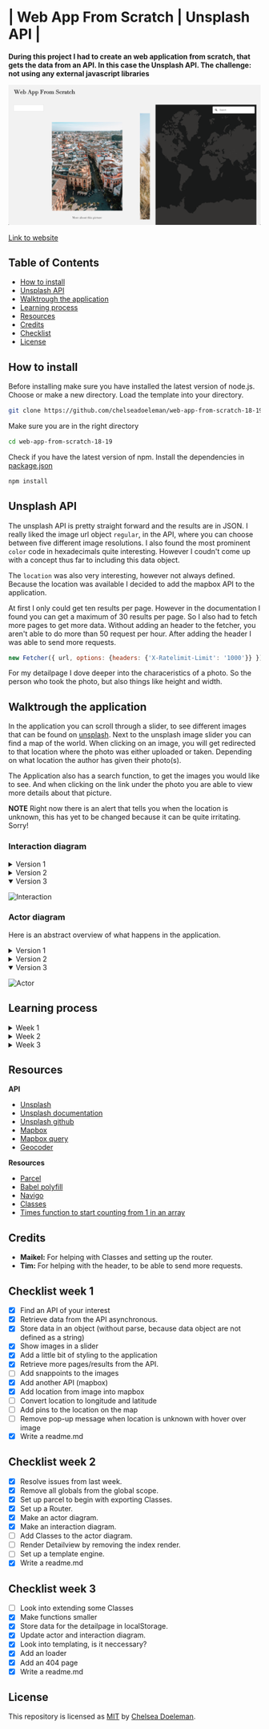 # | Web App From Scratch | Unsplash API |

**During this project I had to create an web application from scratch, that gets the data from an API. In this case the Unsplash API. The challenge: not using any external javascript libraries**

![Unsplash API](./docs/app3.0.png)

[Link to website](https://web-app-from-scratch-unsplash.netlify.com/)


## Table of Contents
* [How to install](#how-to-install) 
* [Unsplash API](#unsplash-api)
* [Walktrough the application](#walk-trough-the-application) 
* [Learning process](#learning-process)
* [Resources](#resources)
* [Credits](#credits)
* [Checklist](#checklist)
* [License](#license)

## How to install

Before installing make sure you have installed the latest version of node.js.
Choose or make a new directory.
Load the template into your directory.

```bash
git clone https://github.com/chelseadoeleman/web-app-from-scratch-18-19.git
```

Make sure you are in the right directory 
```bash
cd web-app-from-scratch-18-19
```

Check if you have the latest version of npm.
Install the dependencies in [package.json](./package.json)
```bash
npm install
```

## Unsplash API

The unsplash API is pretty straight forward and the results are in JSON. I really liked the image url object ```regular```, in the API, where you can choose between five different image resolutions. I also found the most prominent ```color``` code in hexadecimals quite interesting. However I coudn't come up with a concept thus far to including this data object. 

The ```location``` was also very interesting, however not always defined. Because the location was available I decided to add the mapbox API to the application. 

At first I only could get ten results per page. However in the documentation I found you can get a maximum of 30 results per page. So I also had to fetch more pages to get more data. Without adding an header to the fetcher, you aren't able to do more than 50 request per hour. After adding the header I was able to send more requests.

```js
new Fetcher({ url, options: {headers: {'X-Ratelimit-Limit': '1000'}} }).fetch()
```

For my detailpage I dove deeper into the characeristics of a photo. So the person who took the photo, but also things like height and width. 


## Walktrough the application

In the application you can scroll through a slider, to see different images that can be found on [unsplash](https://unsplash.com/). Next to the unsplash image slider you can find a map of the world. When clicking on an image, you will get redirected to that location where the photo was either uploaded or taken. Depending on what location the author has given their photo(s). 

The Application also has a search function, to get the images you would like to see. And when clicking on the link under the photo you are able to view more details about that picture.

**NOTE** Right now there is an alert that tells you when the location is unknown, this has yet to be changed because it can be quite irritating. Sorry!

### Interaction diagram

<details>
  <summary> Version 1</summary>

  ![Interaction](./docs/interaction.png)
</details>

<details>
  <summary> Version 2</summary>

  ![Interaction](./docs/interaction2.0.png)
</details>

<details open>
  <summary> Version 3</summary>

  ![Interaction](./docs/interaction3.0.png)
</details>



### Actor diagram

Here is an abstract overview  of what happens in the application.

<details>
  <summary> Version 1</summary>

  !![Actor](./docs/actordiagram.png)
</details>

<details>
  <summary> Version 2</summary>

  ![Actor](./docs/actor2.0.png)
</details>

<details open>
  <summary> Version 3</summary>

  ![Actor](./docs/actor3.0.png)
</details>


## Learning process

<details>
  <summary> Week 1</summary>

  #### Week 1

  Before this assignment I've worked once with an api. So although I knew what to do I always have trouble getting started. However when I retrieved the data everything ran smoothly. I had fun while making the image slider. And because I wanted to do more with the slider I decided to look at another API. This time Mapbox, because the Google maps API isn't available for free anymore ☹️. Getting started with Mapbox went quite smoothly and adding a search bar too. However I had trouble assigning the location to the searchbox. Together with Maikel I finally figured it out and now it's up and running! I do want to add pinmarks in the future, but before I can do this I have to get my location in longitude and latitude...
</details>

<details>
  <summary> Week 2</summary>

  #### Week 2

  I started this week by looking at the issues that were opened on my github repository. Some I was able to resolve very quickly while others took up a lot more time. Like removing all globals from the global scope. Before I went and did this I dived deeper into Classes and begun with structuring all my files. Because of this I was able to get an better overview on how to divide my main file **app.js** into different files. I made four directory's: 

* helpers
* components
* routes
* views

I did have some issues with Classes, because it was quite a new concept to me especially the constructor function I found pretty hard to grasp. Eventualy I completely refactored my code and removed all globals.
Then I went to set up a Router. This I found the most difficult, because I knew what needed to happen but didn't know where to start. With a lot of help I set up a router and now I'm trying to render my [DetailView](./client/src/js/components/DetailView.js) page on hash. Because of this I wasn't able to dive into templates yet. which is something I still have to do for this week. 

I also improved my previous actor diagram and interaction diagram, altough I still struggle with those. Because I found it difficult to think of a whole file structure when I don't even know what's exactly going in there. 
</details>


<details>
  <summary> Week 3</summary>

  #### Week 3

  This week I started of by dividing my functions into smaller functions. I had really large files that definitely needed to be refactored. Then I wrote some functions to Classes, when possible. I really wanted to dive deeper into the part where I would be extending classes. However because I refactored my code so that some Classes didn't really have the same functionality anymore, it wasn't practical to extend these Classes. I would like to learn more about Classes tho and if I had more time I probably would have looked into this and found a way to try to use it. Alas I broke a lot of functionalities while refactoring my code so I had to resolve a lot of errors. 

  On the second day we did a feedback session with the ruberic, this for me was really insightful. And after the feedback session last friday and discussing it with some classmates we came to the conclusion, that adding a template wouldn't be very usefull, because I don't render that much data. I did add a search function to my application, just so that the user could interact with it more. And added an 404 page and gave the user some feedback. However in the end I didn't get to error handeling. Then I stored the data from [DetailView.js](./client/src/js/components/DetailView.js) into localStorage and retrieved the data, for faster user experience and not to overload the Unsplash API. I also itterated on my Interaction and Actor diagram and made a new version.
</details>


## Resources

**API**
* [Unsplash](https://unsplash.com/developers)
* [Unsplash documentation](https://unsplash.com/documentation)
* [Unsplash github](https://github.com/unsplash/unsplash-js)
* [Mapbox](https://www.mapbox.com/)
* [Mapbox query](https://github.com/mapbox/mapbox-gl-geocoder/blob/master/API.md#query)
* [Geocoder](https://docs.mapbox.com/mapbox-gl-js/example/mapbox-gl-geocoder/)

**Resources**
* [Parcel](https://parceljs.org/)
* [Babel polyfill](https://babeljs.io/docs/en/babel-polyfill)
* [Navigo](https://github.com/krasimir/navigo)
* [Classes](https://developer.mozilla.org/nl/docs/Web/JavaScript/Reference/Klasses)
* [Times function to start counting from 1 in an array](https://stackoverflow.com/questions/3746725/create-a-javascript-array-containing-1-n)

## Credits

*   **Maikel:** For helping with Classes and setting up the router.
*   **Tim:** For helping with the header, to be able to send more requests.

## Checklist week 1
- [x] Find an API of your interest
- [x] Retrieve data from the API asynchronous. 
- [x] Store data in an object (without parse, because data object are not defined as a string)
- [x] Show images in a slider
- [x] Add a little bit of styling to the application
- [x] Retrieve more pages/results from the API. 
- [ ]   Add snappoints to the images
- [x] Add another API (mapbox)
- [x] Add location from image into mapbox
- [ ]   Convert location to longitude and latitude
- [ ]   Add pins to the location on the map
- [ ]   Remove pop-up message when location is unknown with hover over image
- [x] Write a readme.md

## Checklist week 2
- [x] Resolve issues from last week.
- [x] Remove all globals from the global scope. 
- [x] Set up parcel to begin with exporting Classes.
- [x] Set up a Router.
- [x] Make an actor diagram.
- [x] Make an interaction diagram.
- [ ] Add Classes to the actor diagram. 
- [ ] Render Detailview by removing the index render. 
- [ ] Set up a template engine. 
- [x] Write a readme.md

## Checklist week 3
- [ ] Look into extending some Classes
- [x] Make functions smaller
- [x] Store data for the detailpage in localStorage.
- [x] Update actor and interaction diagram.
- [x] Look into templating, is it neccessary?
- [x] Add an loader
- [x] Add an 404 page
- [x] Write a readme.md

## License
This repository is licensed as [MIT](LICENSE) by [Chelsea Doeleman](https://github.com/chelseadoeleman).
